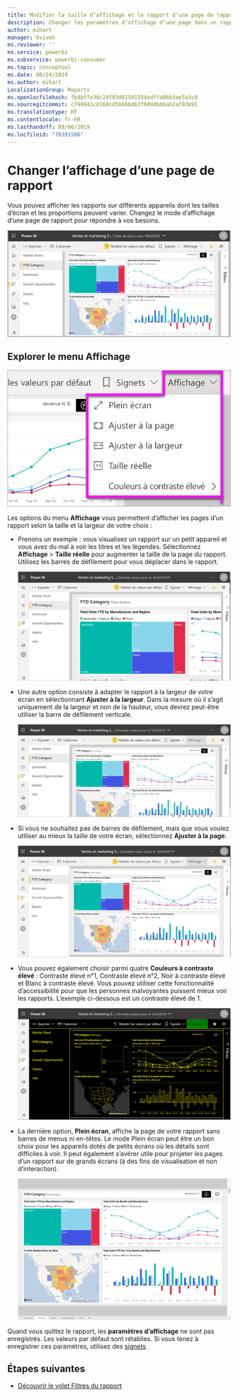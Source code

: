 ```yaml
---
title: Modifier la taille d’affichage et le rapport d’une page de rapport
description: Changer les paramètres d’affichage d’une page dans un rapport Power BI
author: mihart
manager: kvivek
ms.reviewer: ''
ms.service: powerbi
ms.subservice: powerbi-consumer
ms.topic: conceptual
ms.date: 08/24/2019
ms.author: mihart
LocalizationGroup: Reports
ms.openlocfilehash: fb4bffe36c24f83d81501554edffa0bb3ae5a3c0
ms.sourcegitcommit: c799941c8169cd5b6b6d63f609db66ab2af93891
ms.translationtype: HT
ms.contentlocale: fr-FR
ms.lasthandoff: 09/06/2019
ms.locfileid: "70391586"
---
```

# <a name="change-the-display-of-a-report-page"></a>Changer l’affichage d’une page de rapport

Vous pouvez afficher les rapports sur différents appareils dont les tailles d’écran et les proportions peuvent varier. Changez le mode d’affichage d’une page de rapport pour répondre à vos besoins.

![Capture d’écran du mode d’affichage d’un rapport sur le canevas.](media/end-user-report-view/power-bi-canvas.png)

## <a name="explore-the-view-menu"></a>Explorer le menu Affichage

![Capture d’écran des options du menu déroulant Affichage.](media/end-user-report-view/power-bi-viewmenu.png)


Les options du menu **Affichage** vous permettent d’afficher les pages d’un rapport selon la taille et la largeur de votre choix :

- Prenons un exemple : vous visualisez un rapport sur un petit appareil et vous avez du mal à voir les titres et les légendes.  Sélectionnez **Affichage** > **Taille réelle** pour augmenter la taille de la page du rapport. Utilisez les barres de défilement pour vous déplacer dans le rapport.

    ![Capture d’écran d’un rapport en mode Taille réelle avec deux barres de défilement mises en évidence.](media/end-user-report-view/power-bi-view-actual.png)

- Une autre option consiste à adapter le rapport à la largeur de votre écran en sélectionnant **Ajuster à la largeur**. Dans la mesure où il s’agit uniquement de la largeur et non de la hauteur, vous devrez peut-être utiliser la barre de défilement verticale.

  ![Capture d’écran d’un rapport en mode Ajuster à la largeur avec barre de défilement verticale mise en évidence.](media/end-user-report-view/power-bi-view-width.png)

- Si vous ne souhaitez pas de barres de défilement, mais que vous voulez utiliser au mieux la taille de votre écran, sélectionnez **Ajuster à la page**.

   ![Capture d’écran d’un rapport en mode Ajuster à la page.](media/end-user-report-view/power-bi-view-fit.png)

- Vous pouvez également choisir parmi quatre **Couleurs à contraste élevé** : Contraste élevé n°1, Contraste élevé n°2, Noir à contraste élevé et Blanc à contraste élevé. Vous pouvez utiliser cette fonctionnalité d’accessibilité pour que les personnes malvoyantes puissent mieux voir les rapports. L’exemple ci-dessous est un contraste élevé de 1. 

    ![Capture d’écran d’un rapport défini avec un contraste élevé de #1.](media/end-user-report-view/power-bi-contrast1.png)

- La dernière option, **Plein écran**, affiche la page de votre rapport sans barres de menus ni en-têtes. Le mode Plein écran peut être un bon choix pour les appareils dotés de petits écrans où les détails sont difficiles à voir.  Il peut également s’avérer utile pour projeter les pages d’un rapport sur de grands écrans (à des fins de visualisation et non d’interaction).  

    ![Rapport affiché en mode Plein écran](media/end-user-report-view/power-bi-full-screen.png)

Quand vous quittez le rapport, les **paramètres d’affichage** ne sont pas enregistrés. Les valeurs par défaut sont rétablies. Si vous tenez à enregistrer ces paramètres, utilisez des [signets](end-user-bookmarks.md).

## <a name="next-steps"></a>Étapes suivantes

* [Découvrir le volet Filtres du rapport](end-user-report-filter.md)